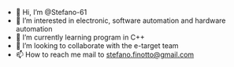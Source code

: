 - 👋 Hi, I’m @Stefano-61
- 👀 I’m interested in electronic, software automation and hardware automation
- 🌱 I’m currently learning program in C++
- 💞️ I’m looking to collaborate with the e-target team
- 📫 How to reach me mail to stefano.finotto@gmail.com
<!---
Stefano-61/Stefano-61 is a ✨ special ✨ repository because its `README.md` (this file) appears on your GitHub profile.
You can click the Preview link to take a look at your changes.
--->
